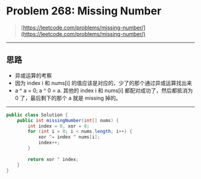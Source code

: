 # Problem 268: Missing Number

> [https://leetcode.com/problems/missing-number/](https://leetcode.com/problems/missing-number/)

---

## 思路

* 异或运算的考察
* 因为 index i 和 nums\[i\] 的值应该是对应的，少了的那个通过异或运算找出来
* a ^ a = 0; a ^ 0 = a. 其他的 index i 和 nums\[i\] 都配对成功了，然后都抵消为 0 了，最后剩下的那个 a 就是 missing 掉的。

---

```java
public class Solution {
    public int missingNumber(int[] nums) {
        int index = 0, xor = 0;
        for (int i = 0; i < nums.length; i++) {
            xor ^= index ^ nums[i];
            index++;
        }
        
        return xor ^ index;
    }
}
```



